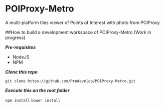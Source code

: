 POIProxy-Metro
==============

A multi-platform tiles viewer of Points of Interest with photo from POIProxy

##How to build a development workspace of POIProxy-Metro (Work in progress)

***Pre-requisites***

* NodeJS
* NPM

***Clone this repo***

`git clone https://github.com/Prodevelop/POIProxy-Metro.git`

***Execute this on the root folder***

`npm install`
`bower install`
